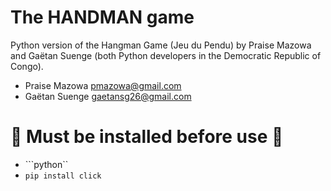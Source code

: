 # The HANDMAN game
Python version of the Hangman Game (Jeu du Pendu) by Praise Mazowa and Gaëtan Suenge (both Python developers in the Democratic Republic of Congo). 

* Praise Mazowa [pmazowa@gmail.com](mailto:pmazowa@gmail.com) 
* Gaëtan Suenge [gaetansg26@gmail.com](mailto:gaetansg26@gmail.com)

# 🚧 Must be installed before use 🚧

* ```python``
* ```pip install click```

